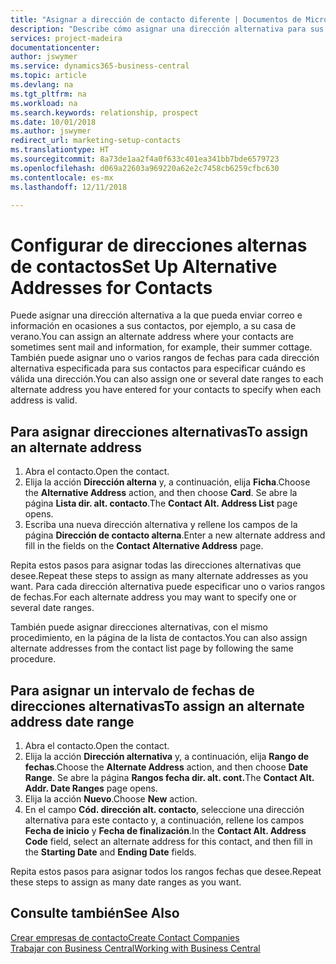 ```yaml
---
title: "Asignar a dirección de contacto diferente | Documentos de Microsoft"
description: "Describe cómo asignar una dirección alternativa para sus contactos o clientes potenciales, a la que a veces se envía información."
services: project-madeira
documentationcenter: 
author: jswymer
ms.service: dynamics365-business-central
ms.topic: article
ms.devlang: na
ms.tgt_pltfrm: na
ms.workload: na
ms.search.keywords: relationship, prospect
ms.date: 10/01/2018
ms.author: jswymer
redirect_url: marketing-setup-contacts
ms.translationtype: HT
ms.sourcegitcommit: 8a73de1aa2f4a0f633c401ea341bb7bde6579723
ms.openlocfilehash: d069a22603a969220a62e2c7458cb6259cfbc630
ms.contentlocale: es-mx
ms.lasthandoff: 12/11/2018

---
```

# <a name="set-up-alternative-addresses-for-contacts"></a><span data-ttu-id="23d48-103">Configurar de direcciones alternas de contactos</span><span class="sxs-lookup"><span data-stu-id="23d48-103">Set Up Alternative Addresses for Contacts</span></span>
<span data-ttu-id="23d48-104">Puede asignar una dirección alternativa a la que pueda enviar correo e información en ocasiones a sus contactos, por ejemplo, a su casa de verano.</span><span class="sxs-lookup"><span data-stu-id="23d48-104">You can assign an alternate address where your contacts are sometimes sent mail and information, for example, their summer cottage.</span></span> <span data-ttu-id="23d48-105">También puede asignar uno o varios rangos de fechas para cada dirección alternativa especificada para sus contactos para especificar cuándo es válida una dirección.</span><span class="sxs-lookup"><span data-stu-id="23d48-105">You can also assign one or several date ranges to each alternate address you have entered for your contacts to specify when each address is valid.</span></span>

## <a name="to-assign-an-alternate-address"></a><span data-ttu-id="23d48-106">Para asignar direcciones alternativas</span><span class="sxs-lookup"><span data-stu-id="23d48-106">To assign an alternate address</span></span>
1. <span data-ttu-id="23d48-107">Abra el contacto.</span><span class="sxs-lookup"><span data-stu-id="23d48-107">Open the contact.</span></span>
2. <span data-ttu-id="23d48-108">Elija la acción **Dirección alterna** y, a continuación, elija **Ficha**.</span><span class="sxs-lookup"><span data-stu-id="23d48-108">Choose the **Alternative Address** action, and then choose **Card**.</span></span> <span data-ttu-id="23d48-109">Se abre la página **Lista dir. alt. contacto**.</span><span class="sxs-lookup"><span data-stu-id="23d48-109">The **Contact Alt. Address List** page opens.</span></span>
3. <span data-ttu-id="23d48-110">Escriba una nueva dirección alternativa y rellene los campos de la página **Dirección de contacto alterna**.</span><span class="sxs-lookup"><span data-stu-id="23d48-110">Enter a new alternate address and fill in the fields on the **Contact Alternative Address** page.</span></span>

<span data-ttu-id="23d48-111">Repita estos pasos para asignar todas las direcciones alternativas que desee.</span><span class="sxs-lookup"><span data-stu-id="23d48-111">Repeat these steps to assign as many alternate addresses as you want.</span></span> <span data-ttu-id="23d48-112">Para cada dirección alternativa puede especificar uno o varios rangos de fechas.</span><span class="sxs-lookup"><span data-stu-id="23d48-112">For each alternate address you may want to specify one or several date ranges.</span></span>

<span data-ttu-id="23d48-113">También puede asignar direcciones alternativas, con el mismo procedimiento, en la página de la lista de contactos.</span><span class="sxs-lookup"><span data-stu-id="23d48-113">You can also assign alternate addresses from the contact list page by following the same procedure.</span></span>

## <a name="to-assign-an-alternate-address-date-range"></a><span data-ttu-id="23d48-114">Para asignar un intervalo de fechas de direcciones alternativas</span><span class="sxs-lookup"><span data-stu-id="23d48-114">To assign an alternate address date range</span></span>
1. <span data-ttu-id="23d48-115">Abra el contacto.</span><span class="sxs-lookup"><span data-stu-id="23d48-115">Open the contact.</span></span>
2. <span data-ttu-id="23d48-116">Elija la acción **Dirección alternativa** y, a continuación, elija **Rango de fechas**.</span><span class="sxs-lookup"><span data-stu-id="23d48-116">Choose the **Alternate Address** action, and then choose **Date Range**.</span></span> <span data-ttu-id="23d48-117">Se abre la página **Rangos fecha dir. alt. cont.**</span><span class="sxs-lookup"><span data-stu-id="23d48-117">The **Contact Alt. Addr. Date Ranges** page opens.</span></span>
3. <span data-ttu-id="23d48-118">Elija la acción **Nuevo**.</span><span class="sxs-lookup"><span data-stu-id="23d48-118">Choose **New** action.</span></span>
4. <span data-ttu-id="23d48-119">En el campo **Cód. dirección alt. contacto**, seleccione una dirección alternativa para este contacto y, a continuación, rellene los campos **Fecha de inicio** y **Fecha de finalización**.</span><span class="sxs-lookup"><span data-stu-id="23d48-119">In the **Contact Alt. Address Code** field, select an alternate address for this contact, and then fill in the **Starting Date** and **Ending Date** fields.</span></span>

<span data-ttu-id="23d48-120">Repita estos pasos para asignar todos los rangos fechas que desee.</span><span class="sxs-lookup"><span data-stu-id="23d48-120">Repeat these steps to assign as many date ranges as you want.</span></span>

## <a name="see-also"></a><span data-ttu-id="23d48-121">Consulte también</span><span class="sxs-lookup"><span data-stu-id="23d48-121">See Also</span></span>
[<span data-ttu-id="23d48-122">Crear empresas de contacto</span><span class="sxs-lookup"><span data-stu-id="23d48-122">Create Contact Companies</span></span>](marketing-create-contact-companies.md)  
[<span data-ttu-id="23d48-123">Trabajar con Business Central</span><span class="sxs-lookup"><span data-stu-id="23d48-123">Working with Business Central</span></span>](ui-work-product.md)

